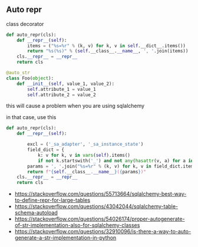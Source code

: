 ## Auto repr

class decorator

```python
def auto_repr(cls):
    def __repr__(self):
        items = ("%s=%r" % (k, v) for k, v in self.__dict__.items())
        return "%s(%s)" % (self.__class__.__name__, ', '.join(items))
    cls.__repr__ = __repr__
    return cls
```

```python
@auto_str
class Foo(object):
    def __init__(self, value_1, value_2):
        self.attribute_1 = value_1
        self.attribute_2 = value_2
```

this will cause a problem when you are using sqlalchemy

in that case, use this

```python
def auto_repr(cls):
    def __repr__(self):

        excl = ('_sa_adapter', '_sa_instance_state')
        field_dict = {
            k: v for k, v in vars(self).items()
            if not k.startswith('_') and not any(hasattr(v, a) for a in excl)}
        params = ', '.join("%s=%r" % (k, v) for k, v in field_dict.items())
        return f"{self.__class__.__name__}({params})"
    cls.__repr__ = __repr__
    return cls
```

- https://stackoverflow.com/questions/55713664/sqlalchemy-best-way-to-define-repr-for-large-tables
- https://stackoverflow.com/questions/43042044/sqlalchemy-table-schema-autoload
- https://stackoverflow.com/questions/54026174/proper-autogenerate-of-str-implementation-also-for-sqlalchemy-classes
- https://stackoverflow.com/questions/32910096/is-there-a-way-to-auto-generate-a-str-implementation-in-python
